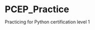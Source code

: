 # PCEP_Practice
Practicing for Python certification level 1
<!DOCTYPE html>
<html>
<head>
	<title></title>
	<style type="text/css">
		*{margin: 0; padding: 0;}

		div { 
			height: 100vh;
			display: flex;
			align-items: center;
			justify-content: center;
		}

		figure { 
			height: 400px;
			overflow: hidden;
		 }

		img { 
			height: 400px;
			transition: all 1s linear;
		}

		img:hover { transform: scale(1.1) }

	</style>
</head>
<body>
	<div>
		<figure>
			<img src="https://raw.githubusercontent.com/JyotiRSharma/PCEP_Practice/main/PCEP.png" alt="Dream PCEP Certificate">			
		</figure>
	</div>
</body>
</html>
